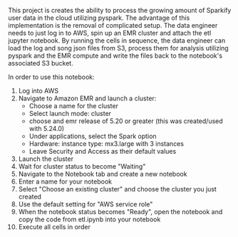This project is creates the ability to process the growing amount of Sparkify user data in the cloud utilizing pyspark. The advantage of this implementation is the removal of complicated setup. The data engineer needs to just log in to AWS, spin up an EMR cluster and attach the etl jupyter notebook. By running the cells in sequence, the data engineer can load the log and song json files from S3, process them for analysis utilizing pyspark and the EMR compute and write the files back to the notebook's associated S3 bucket.

In order to use this notebook:

1. Log into AWS
2. Navigate to Amazon EMR and launch a cluster:
    - Choose a name for the cluster
    - Select launch mode: cluster
    - choose and emr release of 5.20 or greater (this was created/used with 5.24.0)
    - Under applications, select the Spark option
    - Hardware: instance type: mx3.large with 3 instances
    - Leave Security and Access as their default values
3. Launch the cluster
4. Wait for cluster status to become "Waiting"
5. Navigate to the Notebook tab and create a new notebook
6. Enter a name for your notebook
7. Select "Choose an existing cluster" and choose the cluster you just created
8. Use the default setting for "AWS service role"
9. When the notebook status becomes "Ready", open the notebook and copy the code from etl.ipynb into your notebook
10. Execute all cells in order
